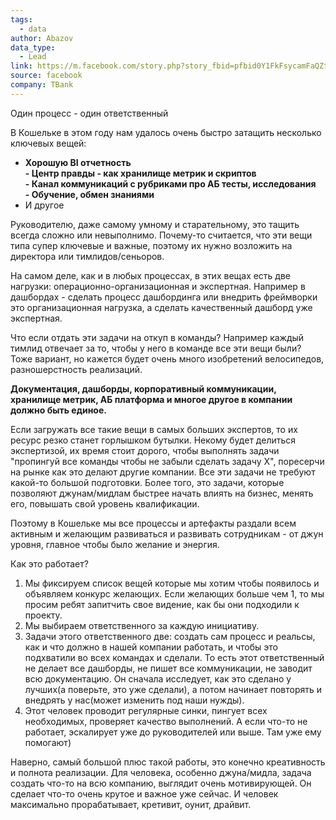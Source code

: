 ```yaml
---
tags:
  - data
author: Abazov
data_type:
  - Lead
link: https://m.facebook.com/story.php?story_fbid=pfbid0Y1FkFsycamFaQZtxHee3woAYY1rfzKjw2ukFSEjhwjRQWuEMGRoQnQH6gMRypDv6l&id=100000825102629&mibextid=Nif5oz
source: facebook
company: TBank
---
```

Один процесс - один ответственный  
  
В Кошельке в этом году нам удалось очень быстро затащить несколько ключевых вещей:  
- **Хорошую BI отчетность**  
**- Центр правды - как хранилище метрик и скриптов**  
**- Канал коммуникаций с рубриками про АБ тесты, исследования**  
**- Обучение, обмен знаниями**  
- И другое  
  
Руководителю, даже самому умному и старательному, это тащить всегда сложно или невыполнимо. Почему-то считается, что эти вещи типа супер ключевые и важные, поэтому их нужно возложить на директора или тимлидов/сеньоров.  
  
На самом деле, как и в любых процессах, в этих вещах есть две нагрузки: операционно-организационная и экспертная. Например в дашбордах - сделать процесс дашбординга или внедрить фреймворки это организационная нагрузка, а сделать качественный дашборд уже экспертная.  
  
Что если отдать эти задачи на откуп в команды? Например каждый тимлид отвечает за то, чтобы у него в команде все эти вещи были? Тоже вариант, но кажется будет очень много изобретений велосипедов, разношерстность реализаций.  
  
**Документация, дашборды, корпоративный коммуникации, хранилище метрик, АБ платформа и многое другое в компании должно быть единое.**  
  
Если загружать все такие вещи в самых больших экспертов, то их ресурс резко станет горлышком бутылки. Некому будет делиться экспертизой, их время стоит дорого, чтобы выполнять задачи "пропингуй все команды чтобы не забыли сделать задачу Х", поресерчи на рынке как это делают другие компании. Все эти задачи не требуют какой-то большой подготовки. Более того, это задачи, которые позволяют джунам/мидлам быстрее начать влиять на бизнес, менять его, повышать свой уровень квалификации.  
  
Поэтому в Кошельке мы все процессы и артефакты раздали всем активным и желающим развиваться и развивать сотрудникам - от джун уровня, главное чтобы было желание и энергия.  
  
Как это работает?  
1) Мы фиксируем список вещей которые мы хотим чтобы появилось и объявляем конкурс желающих. Если желающих больше чем 1, то мы просим ребят запитчить свое видение, как бы они подходили к проекту.  
2) Мы выбираем ответственного за каждую инициативу.  
3) Задачи этого ответственного две: создать сам процесс и реальсы, как и что должно в нашей компании работать, и чтобы это подхватили во всех командах и сделали. То есть этот ответственный не делает все дашборды, не пишет все коммуникации, не заводит всю документацию. Он сначала исследует, как это сделано у лучших(а поверьте, это уже сделали), а потом начинает повторять и внедрять у нас(может изменить под наши нужды).  
4) Этот человек проводит регулярные синки, пингует всех необходимых, проверяет качество выполнений. А если что-то не работает, эскалирует уже до руководителей или выше. Там уже ему помогают)  
  
Наверно, самый большой плюс такой работы, это конечно креативность и полнота реализации. Для человека, особенно джуна/мидла, задача создать что-то на всю компанию, выглядит очень мотивирующей. Он сделает что-то очень крутое и важное уже сейчас. И человек максимально прорабатывает, кретивит, оунит, драйвит.